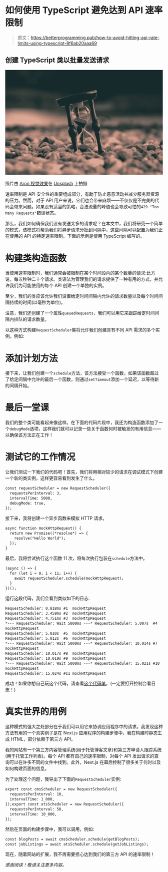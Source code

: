 # 如何使用 TypeScript 避免达到 API 速率限制

> 原文：<https://betterprogramming.pub/how-to-avoid-hitting-api-rate-limits-using-typescript-8f6ab20aaa69>

## 创建 TypeScript 类以批量发送请求

![](img/14a174b7d5a733433abe90695c8a2f17.png)

照片由 [Aron 视觉效果](https://unsplash.com/ja/@aronvisuals?utm_source=unsplash&utm_medium=referral&utm_content=creditCopyText)在 [Unsplash](https://unsplash.com/s/photos/limit?utm_source=unsplash&utm_medium=referral&utm_content=creditCopyText) 上拍摄

速率限制是 API 安全性的重要组成部分，有助于防止恶意活动并减少服务器资源的压力。然而，对于 API 用户来说，它们也会带来麻烦——不仅仅是不完美的代码会带来问题。如果没有适当的策略，合法流量的峰值也会导致可怕的`429 "Too Many Requests"`错误状态。

那么，我们如何确保我们没有发送太多的请求呢？在本文中，我们将研究一个简单的模式，该模式将帮助我们将异步请求分批到间隔中，这些间隔可以配置为我们正在使用的 API 的特定速率限制。下面的示例是使用 TypeScript 编写的。

# 构建类构造函数

当使用速率限制时，我们通常会被限制在某个时间段内的某个数量的请求:比方说，每五秒钟二十个请求。类语法为管理我们的请求提供了一种有用的方式，并允许我们为可能使用的每个 API 创建一个单独的实例。

至少，我们的类应该允许我们设置给定时间间隔内允许的请求数量以及每个时间间隔持续的时间(以毫秒为单位)。

注意，我们还创建了一个属性`queuedRequests`，我们可以用它来跟踪给定时间间隔内排队的请求数量。

以这种方式构建`RequestScheduler`类将允许我们创建具有不同 API 需求的多个实例。例如:

# 添加计划方法

接下来，让我们创建一个`schedule`方法，该方法接受一个函数，如果该函数超过了给定间隔中允许的最后一个函数，则通过`setTimeout`添加一个延迟，以等待新的间隔开始。

# 最后一堂课

我们的整个类可能看起来像这样。在下面的代码片段中，我还为构造函数添加了一个`debugMode`选项，这样我们就可以记录一些关于函数何时被触发的有用信息——以确保该方法正在工作！

# 测试它的工作情况

让我们测试一下我们的代码吧！首先，我们将用相对较少的请求在调试模式下创建一个新的类实例，这样更容易看到发生了什么。

```
const requestScheduler = new RequestScheduler({
  requestsPerInterval: 3,
  intervalTime: 5000,
  debugMode: true,
});
```

接下来，我将创建一个异步函数来模拟 HTTP 请求。

```
async function mockHttpRequest() {
  return new Promise((*resolve*) => {
    resolve("Hello World");
  });
}
```

最后，我将尝试执行这个函数 11 次，将每次执行包装在`schedule`方法中。

```
(async () => {
  for (let i = 0; i < 11; i++) {
    await requestScheduler.schedule(mockHttpRequest);
  }
})();
```

运行这段代码，我们会看到类似如下的日志:

```
RequestScheduler: 0.818ms #1  mockHttpRequest
RequestScheduler: 3.459ms #2  mockHttpRequest
RequestScheduler: 4.751ms #3  mockHttpRequest
*--- RequestScheduler: Wait 5000ms ---* RequestScheduler: 5.007s  #4  mockHttpRequest
RequestScheduler: 5.010s  #5  mockHttpRequest
RequestScheduler: 5.012s  #6  mockHttpRequest
*--- RequestScheduler: Wait 5000ms ---* RequestScheduler: 10.014s #7  mockHttpRequest
RequestScheduler: 10.017s #8  mockHttpRequest
RequestScheduler: 10.019s #9  mockHttpRequest
*--- RequestScheduler: Wait 5000ms ---* RequestScheduler: 15.021s #10 mockHttpRequest
RequestScheduler: 15.024s #11 mockHttpRequest
```

成功！如果你想自己玩这个代码，请查看[这个代码笔](https://codepen.io/BretCameron/pen/ZEoLOgQ)。(一定要打开控制台看日志！)

# 真实世界的用例

这种模式的强大之处部分在于我们可以用它来协调应用程序中的请求。我发现这种方法有用的一个真实例子是在 Next.js 应用程序的构建步骤中，我在构建时静态生成 HTML，部分依赖于第三方 API。

我的网站有一个第三方内容管理系统(用于托管博客文章)和第三方申请人跟踪系统(用于托管工作列表)。每个 API 都有自己的速率限制，对每个 API 发出请求的查询可以在许多不同的文件中找到。此外，Next.js 在幕后控制了很多关于何时以及如何构建页面的信息。

为了处理这个问题，我导出了下面的`RequestScheduler`实例:

```
export const cmsScheduler = new RequestScheduler({
  requestsPerInterval: 10,
  intervalTime: 1_000,
});export const atsScheduler = new RequestScheduler({
  requestsPerInterval: 50,
  intervalTime: 10_000,
});
```

然后在页面的构建步骤中，我可以调用，例如:

```
const blogPosts = await cmsScheduler.schedule(getBlogPosts);
const jobListings = await atsScheduler.schedule(getJobListings);
```

现在，随着网站的扩展，我不再需要担心达到我们的第三方 API 的速率限制！

*感谢阅读！敬请关注更多内容。*